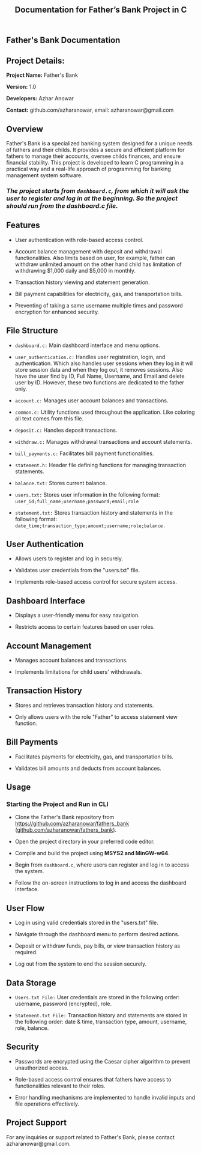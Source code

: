 <body><article id="897c86dc-9fcf-4d42-bf2c-1fb8f13caf85" class="page sans"><header><h1 class="page-title">Documentation for Father’s Bank Project in C</h1><p class="page-description"></p></header><div class="page-body"><h1 id="ed9f3b1c-e1b4-4a91-b900-9dc68bd4161f" class="">Father&#x27;s Bank Documentation</h1><h2 id="c70e3ada-c04c-407b-8150-c0463e2ff556" class="">Project Details:</h2><p id="29b3a4f2-70b7-458d-9969-1dd928394ba5" class=""><strong>Project Name:</strong> Father&#x27;s Bank</p><p id="4c80085b-da7f-40dc-8156-b5be0667422c" class=""><strong>Version:</strong> 1.0</p><p id="0692ea83-4566-4340-8001-eaa996d5c4ad" class=""><strong>Developers:</strong> Azhar Anowar</p><p id="81c95d35-e4ae-4c0e-a5c9-1dd68dd7262f" class=""><strong>Contact:</strong> github.com/azharanowar, email: azharanowar@gmail.com</p><h2 id="c07fdabe-983b-43e1-9170-7b3c30565daf" class="">Overview</h2><p id="a244d503-3b44-4ab3-876d-1103a3d39cd1" class="">Father&#x27;s Bank is a specialized banking system designed for a unique needs of fathers and their childs. It provides a secure and efficient platform for fathers to manage their accounts, oversee childs finances, and ensure financial stability. This project is developed to learn C programming in a practical way and a real-life approach of programming for banking management system software.</p><p id="ceb02b5c-3154-4972-b64a-1f0428e3e42f" class="">
</p><h3 id="01372fde-c4ad-44be-b27f-dd342bce42e8" class=""><em>The project starts from </em><em><code>dashboard.c</code></em><em>, from which it will ask the user to register and log in at the beginning. So the project should run from the dashboard.c file.</em></h3><h2 id="abe45d2f-790d-4c46-8eef-ec6b69da020f" class="">Features</h2><ul id="eb6e3150-b3fa-4c14-a353-ada45923c5f8" class="bulleted-list"><li style="list-style-type:disc">User authentication with role-based access control.</li></ul><ul id="43c5cd60-a145-43d9-a4d9-0cd2a5c445bf" class="bulleted-list"><li style="list-style-type:disc">Account balance management with deposit and withdrawal functionalities. Also limits based on user, for example, father can withdraw unlimited amount on the other hand child has limitation of withdrawing $1,000 daily and $5,000 in monthly.</li></ul><ul id="8de5f2ce-4713-45b4-8320-54ea4b7218ab" class="bulleted-list"><li style="list-style-type:disc">Transaction history viewing and statement generation.</li></ul><ul id="99b4a1a6-4b9e-4cac-87db-9774fe2908f7" class="bulleted-list"><li style="list-style-type:disc">Bill payment capabilities for electricity, gas, and transportation bills.</li></ul><ul id="8b7856a7-8abd-4ea9-b658-77407e6f942b" class="bulleted-list"><li style="list-style-type:disc">Preventing of taking a same username multiple times and password encryption for enhanced security.</li></ul><h2 id="3e4af2db-b679-47ce-9883-3d9c8c975546" class="">File Structure</h2><ul id="26ef5f96-c287-4868-bacd-246403a09cfd" class="bulleted-list"><li style="list-style-type:disc"><code>dashboard.c:</code> Main dashboard interface and menu options.</li></ul><ul id="de62941b-e0e6-4146-81ca-c8b0170b998d" class="bulleted-list"><li style="list-style-type:disc"><code>user_authentication.c:</code> Handles user registration, login, and authentication. Which also handles user sessions when they log in it will store session data and when they log out, it removes sessions. Also have the user find by ID, Full Name, Username, and Email and delete user by ID. However, these two functions are dedicated to the father only.</li></ul><ul id="e7108e71-6930-48bf-9f14-3c233a0f22fa" class="bulleted-list"><li style="list-style-type:disc"><code>account.c:</code> Manages user account balances and transactions.</li></ul><ul id="442398d1-31a4-44b7-ae26-fd6578e5a029" class="bulleted-list"><li style="list-style-type:disc"><code>common.c:</code> Utility functions used throughout the application. Like coloring all text comes from this file.</li></ul><ul id="49d495a4-5da9-4822-bd78-0e5c21783b8f" class="bulleted-list"><li style="list-style-type:disc"><code>deposit.c:</code> Handles deposit transactions.</li></ul><ul id="ec991ef3-a3ba-4b22-963a-35a4777c9cdd" class="bulleted-list"><li style="list-style-type:disc"><code>withdraw.c:</code> Manages withdrawal transactions and account statements.</li></ul><ul id="70e58bc0-41bf-48ec-89da-bedc0a35507f" class="bulleted-list"><li style="list-style-type:disc"><code>bill_payments.c:</code> Facilitates bill payment functionalities.</li></ul><ul id="ab2ab08f-099f-4fbe-9f60-05e9166f4665" class="bulleted-list"><li style="list-style-type:disc"><code>statement.h:</code> Header file defining functions for managing transaction statements.</li></ul><ul id="1d951822-9c23-434f-b014-5b4971e5af27" class="bulleted-list"><li style="list-style-type:disc"><code>balance.txt:</code> Stores current balance.</li></ul><ul id="5c26783d-32cd-460b-8013-3de43a621988" class="bulleted-list"><li style="list-style-type:disc"><code>users.txt:</code> Stores user information in the following format: <code>user_id;full_name;username;password;email;role</code></li></ul><ul id="112e4444-e1c1-4825-833d-cb46943efc57" class="bulleted-list"><li style="list-style-type:disc"><code>statement.txt:</code> Stores transaction history and statements in the following format: <code>date_time;transaction_type;amount;username;role;balance.</code></li></ul><h2 id="269242ef-3e40-4998-a716-394d3ec16cae" class="">User Authentication</h2><ul id="9c0b21e2-3e27-476e-80f5-574f099d347b" class="bulleted-list"><li style="list-style-type:disc">Allows users to register and log in securely.</li></ul><ul id="6a2b3b9c-974b-4e6a-a28c-a8b9ce0ced53" class="bulleted-list"><li style="list-style-type:disc">Validates user credentials from the &quot;users.txt&quot; file.</li></ul><ul id="9edca2e5-a826-47f6-be6d-fe28009327d3" class="bulleted-list"><li style="list-style-type:disc">Implements role-based access control for secure system access.</li></ul><h2 id="2eb52445-1566-4d70-8435-6fa1374e6620" class="">Dashboard Interface</h2><ul id="2b7eebb4-2964-471b-a1c8-fd7e869be04b" class="bulleted-list"><li style="list-style-type:disc">Displays a user-friendly menu for easy navigation.</li></ul><ul id="4a3145dd-1bae-44a1-b656-dc04256413a5" class="bulleted-list"><li style="list-style-type:disc">Restricts access to certain features based on user roles.</li></ul><h2 id="e1eef01f-5d22-446a-9cd0-8d0546dc3f5d" class="">Account Management</h2><ul id="948b4a3b-f402-4d79-9447-997e0b9f67c1" class="bulleted-list"><li style="list-style-type:disc">Manages account balances and transactions.</li></ul><ul id="11de9a8b-46a9-4919-94bc-e4aeab9ec01f" class="bulleted-list"><li style="list-style-type:disc">Implements limitations for child users&#x27; withdrawals.</li></ul><h2 id="ba8dc306-c55d-4f55-b6ff-868fe38c4f29" class="">Transaction History</h2><ul id="25ed11ec-1f27-421c-a318-2640a84c2932" class="bulleted-list"><li style="list-style-type:disc">Stores and retrieves transaction history and statements.</li></ul><ul id="c95ba936-d2fe-48bd-847a-69ec7a3296c3" class="bulleted-list"><li style="list-style-type:disc">Only allows users with the role &quot;Father&quot; to access statement view function.</li></ul><h2 id="63a4a6a4-9906-47bd-b713-12269c8096e6" class="">Bill Payments</h2><ul id="3875cb7b-b032-4a9f-bcbf-fdf1335d76dc" class="bulleted-list"><li style="list-style-type:disc">Facilitates payments for electricity, gas, and transportation bills.</li></ul><ul id="054b5085-9ade-4bfa-8053-dd78da1e39d0" class="bulleted-list"><li style="list-style-type:disc">Validates bill amounts and deducts from account balances.</li></ul><h2 id="8562326f-9cae-4ca9-af35-93fd5af03458" class="">Usage</h2><h3 id="6c1aa261-46fb-45c5-96b5-8768455ff89a" class="">Starting the Project and Run in CLI</h3><ul id="ce3fc8b5-90e3-4dfb-8b4f-aebf71064339" class="bulleted-list"><li style="list-style-type:disc">Clone the Father&#x27;s Bank repository from <a href="https://github.com/azharanowar/fathers_bank">https://github.com/azharanowar/fathers_bank</a> (<a href="http://github.com/azharanowar/fathers_bank">github.com/azharanowar/fathers_bank</a>).</li></ul><ul id="593ace3a-516b-4ff3-b202-5af5324ac11d" class="bulleted-list"><li style="list-style-type:disc">Open the project directory in your preferred code editor.</li></ul><ul id="f8009a5b-180f-4f86-a52b-e98cb6691a72" class="bulleted-list"><li style="list-style-type:disc">Compile and build the project using <strong>MSYS2 and MinGW-w64</strong>.</li></ul><ul id="fa394cfd-d65a-475d-a5e4-2a242477dd48" class="bulleted-list"><li style="list-style-type:disc">Begin from <code>dashboard.c</code>, where users can register and log in to access the system.</li></ul><ul id="eec127b8-20b5-4f97-bf9c-2c471aaf6824" class="bulleted-list"><li style="list-style-type:disc">Follow the on-screen instructions to log in and access the dashboard interface.</li></ul><h2 id="e72cae4c-230e-4c58-97ee-f8f599558522" class="">User Flow</h2><ul id="a0164847-6f30-49c2-9820-aaac34910c73" class="bulleted-list"><li style="list-style-type:disc">Log in using valid credentials stored in the &quot;users.txt&quot; file.</li></ul><ul id="47fa701f-7ba7-4f90-a369-bb6fb20e18e6" class="bulleted-list"><li style="list-style-type:disc">Navigate through the dashboard menu to perform desired actions.</li></ul><ul id="dd5e66a5-13a6-46e2-804c-cb736db79625" class="bulleted-list"><li style="list-style-type:disc">Deposit or withdraw funds, pay bills, or view transaction history as required.</li></ul><ul id="2f4797bd-1d19-484a-944b-7f138eb930b8" class="bulleted-list"><li style="list-style-type:disc">Log out from the system to end the session securely.</li></ul><h2 id="ed12d4b0-b862-4023-85e8-a5f2f8b8309e" class="">Data Storage</h2><ul id="5a581560-e760-4cde-a3c4-24c9255b5f57" class="bulleted-list"><li style="list-style-type:disc"><code>Users.txt File:</code> User credentials are stored in the following order: username, password (encrypted), role.</li></ul><ul id="fd5a782a-f4bd-4c53-88e6-f9a6c4a557d3" class="bulleted-list"><li style="list-style-type:disc"><code>Statement.txt File:</code> Transaction history and statements are stored in the following order: date &amp; time, transaction type, amount, username, role, balance.</li></ul><h2 id="e7e5bb69-77a0-44d0-ae97-16012521c250" class="">Security</h2><ul id="fa3fa9c3-202d-4d3f-a2c2-b674f1739bcf" class="bulleted-list"><li style="list-style-type:disc">Passwords are encrypted using the Caesar cipher algorithm to prevent unauthorized access.</li></ul><ul id="94c9136f-6add-4756-a7df-8eed90439d82" class="bulleted-list"><li style="list-style-type:disc">Role-based access control ensures that fathers have access to functionalities relevant to their roles.</li></ul><ul id="b4cf4a0a-f9cd-4d3c-a5af-74e1ebed3d68" class="bulleted-list"><li style="list-style-type:disc">Error handling mechanisms are implemented to handle invalid inputs and file operations effectively.</li></ul><h2 id="c6d248ce-e0b4-42d8-8814-42687c76661e" class="">Project Support</h2><p id="19e9344a-7f42-41ed-9d98-0beb76fb4b96" class="">For any inquiries or support related to Father&#x27;s Bank, please contact azharanowar@gmail.com.</p></div></article><span class="sans" style="font-size:14px;padding-top:2em"></span></body></html>
